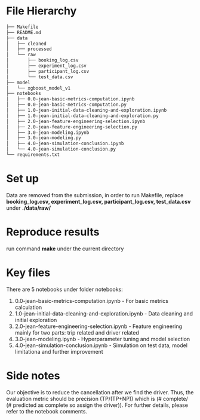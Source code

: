 # File Hierarchy
  ``` bash
  ├── Makefile
  ├── README.md
  ├── data
  │   ├── cleaned
  │   ├── processed
  │   └── raw
  │       ├── booking_log.csv
  │       ├── experiment_log.csv
  │       ├── participant_log.csv
  │       └── test_data.csv
  ├── model 
  │   └── xgboost_model_v1
  ├── notebooks
  │   ├── 0.0-jean-basic-metrics-computation.ipynb
  │   ├── 0.0-jean-basic-metrics-computation.py
  │   ├── 1.0-jean-initial-data-cleaning-and-exploration.ipynb
  │   ├── 1.0-jean-initial-data-cleaning-and-exploration.py
  │   ├── 2.0-jean-feature-engineering-selection.ipynb
  │   ├── 2.0-jean-feature-engineering-selection.py
  │   ├── 3.0-jean-modeling.ipynb
  │   ├── 3.0-jean-modeling.py
  │   ├── 4.0-jean-simulation-conclusion.ipynb
  │   └── 4.0-jean-simulation-conclusion.py
  └── requirements.txt
  ```
# Set up
Data are removed from the submission, in order to run Makefile, replace **booking_log.csv, experiment_log.csv, participant_log.csv, test_data.csv** under **./data/raw/**
  
# Reproduce results
run command **make** under the current directory
  
# Key files
There are 5 notebooks under folder notebooks:
1. 0.0-jean-basic-metrics-computation.ipynb - For basic metrics calculation
2. 1.0-jean-initial-data-cleaning-and-exploration.ipynb - Data cleaning and initial exploration
3. 2.0-jean-feature-engineering-selection.ipynb - Feature engineering mainly for two parts: trip related and driver related
4. 3.0-jean-modeling.ipynb - Hyperparameter tuning and model selection
5. 4.0-jean-simulation-conclusion.ipynb - Simulation on test data, model limitationa and further improvement

# Side notes
Our objective is to reduce the cancellation after we find the driver. Thus, the evaluation metric should be precision (TP/(TP+NP)) which is (# complete/ (# predicted as complete so assign the driver)).
For further details, please refer to the notebook comments.
